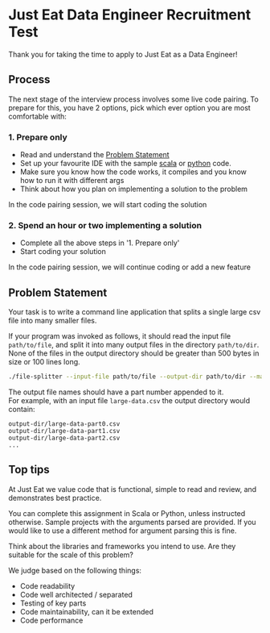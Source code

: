 # Just Eat Data Engineer Recruitment Test
Thank you for taking the time to apply to Just Eat as a Data Engineer!

## Process

The next stage of the interview process involves some live code pairing.
To prepare for this, you have 2 options, pick which ever option you are most comfortable with:

### 1. Prepare only
- Read and understand the [Problem Statement](#problem-statement)
- Set up your favourite IDE with the sample [scala](./scala) or [python](./python) code.
- Make sure you know how the code works, it compiles and you know how to run it with different args
- Think about how you plan on implementing a solution to the problem

In the code pairing session, we will start coding the solution 

### 2. Spend an hour or two implementing a solution
- Complete all the above steps in '1. Prepare only'
- Start coding your solution 

In the code pairing session, we will continue coding or add a new feature



## Problem Statement

Your task is to write a command line application that splits a single large csv file into many smaller files.

If your program was invoked as follows, it should read the input file `path/to/file`, 
and split it into many output files in the directory `path/to/dir`. 
None of the files in the output directory should be greater than 500 bytes in size or 100 lines long.

```bash
./file-splitter --input-file path/to/file --output-dir path/to/dir --max-bytes 500 --max-lines 100
```

The output file names should have a part number appended to it.  
For example, with an input file `large-data.csv` the output directory would contain:

```
output-dir/large-data-part0.csv
output-dir/large-data-part1.csv
output-dir/large-data-part2.csv
...
```


## Top tips

At Just Eat we value code that is functional, simple to read and review, and demonstrates best practice.

You can complete this assignment in Scala or Python, unless instructed otherwise. 
Sample projects with the arguments parsed are provided. 
If you would like to use a different method for argument parsing this is fine.

Think about the libraries and frameworks you intend to use. Are they suitable for the scale of this problem?

We judge based on the following things:
* Code readability
* Code well architected / separated
* Testing of key parts 
* Code maintainability, can it be extended
* Code performance
